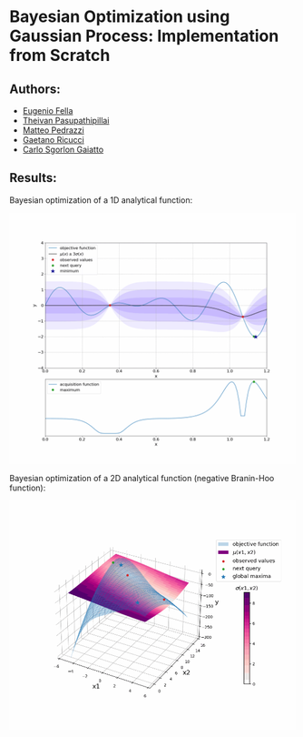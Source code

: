 # Bayesian Optimization using Gaussian Process: Implementation from Scratch

## Authors:
- [Eugenio Fella](https://github.com/eugeniofella)
- [Theivan Pasupathipillai](https://github.com/TheivanPasu)
- [Matteo Pedrazzi](https://github.com/matteopedrazzi)
- [Gaetano Ricucci](https://github.com/gae-ric)
- [Carlo Sgorlon Gaiatto](https://github.com/carlosgorlongaiatto)

## Results:
Bayesian optimization of a 1D analytical function:
<p align="center">
  <img src="./resources/GIFs/BO_1D.gif" alt="BO_1D.gif" width="650" />
</p>
  
Bayesian optimization of a 2D analytical function (negative Branin-Hoo function):
<p align="center">
  <img src="./resources/GIFs/BO_2D.gif" alt="BO_2D.gif" width="700" />
</p>
